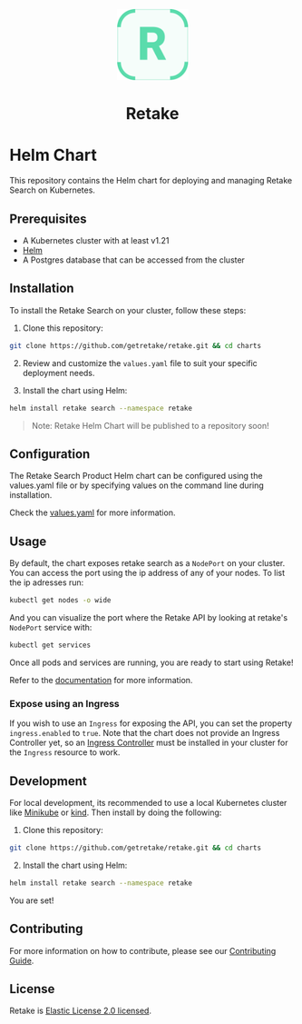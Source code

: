 <p align="center">
  <img src="https://raw.githubusercontent.com/getretake/retake/dev/assets/retake.svg" alt="Retake" width="125px"></a>
</p>

<h1 align="center">
    <b>Retake</b>
</h1>

# Helm Chart

This repository contains the Helm chart for deploying and managing Retake Search
on Kubernetes.

## Prerequisites

- A Kubernetes cluster with at least v1.21
- [Helm](https://helm.sh/)
- A Postgres database that can be accessed from the cluster

## Installation

To install the Retake Search on your cluster, follow these steps:

1. Clone this repository:

```bash
git clone https://github.com/getretake/retake.git && cd charts
```

2. Review and customize the `values.yaml` file to suit your specific deployment
   needs.

3. Install the chart using Helm:

```bash
helm install retake search --namespace retake
```

> Note: Retake Helm Chart will be published to a repository soon!

## Configuration

The Retake Search Product Helm chart can be configured using the values.yaml
file or by specifying values on the command line during installation.

Check the
[values.yaml](https://github.com/getretake/charts/blob/06da7e5bb48fd1cbb33b96809bfd1f4e005582ef/search/values.yaml)
for more information.

## Usage

By default, the chart exposes retake search as a `NodePort` on your cluster. You
can access the port using the ip address of any of your nodes. To list the ip
adresses run:

```bash
kubectl get nodes -o wide
```

And you can visualize the port where the Retake API by looking at retake's
`NodePort` service with:

```bash
kubectl get services
```

Once all pods and services are running, you are ready to start using Retake!

Refer to the [documentation](https://docs.getretake.com/introduction) for more
information.

### Expose using an Ingress

If you wish to use an `Ingress` for exposing the API, you can set the property
`ingress.enabled` to `true`. Note that the chart does not provide an Ingress
Controller yet, so an
[Ingress Controller](https://kubernetes.io/docs/concepts/services-networking/ingress-controllers/)
must be installed in your cluster for the `Ingress` resource to work.

## Development

For local development, its recommended to use a local Kubernetes cluster like
[Minikube](https://minikube.sigs.k8s.io/docs/) or
[kind](https://kind.sigs.k8s.io/). Then install by doing the following:

1. Clone this repository:

```bash
git clone https://github.com/getretake/retake.git && cd charts
```

2. Install the chart using Helm:

```bash
helm install retake search --namespace retake
```

You are set!

## Contributing

For more information on how to contribute, please see our
[Contributing Guide](CONTRIBUTING.md).

## License

Retake is [Elastic License 2.0 licensed](LICENSE).

